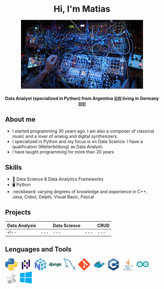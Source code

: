 <div align="center">
    <h1 align="center">Hi, I'm Matias </h1>
    <img src="synth_00.jpg" width="400"
</div>
    <h4 align="center">Data Analyst (specialized in Python) from Argentina 🇦🇷 living in Germany 🇩🇪 </h4>
<div align="left">

## About me

- I started programming 30 years ago. I am also a composer of classical music and a lover of analog and digital synthesizers.
- I specialized in Python and my focus is on Data Science. I have a qualification (Weiterbildung) as Data Analyst.
- I have taught programming for more than 20 years

## Skills

- 🌱 Data Science & Data Analytics Frameworks
- :desktop_computer:  Python
- :neckbeard: varying degrees of knowledge and experience in C++, Java, Cobol, Delphi, Visual Basic, Pascal

## Projects

|Data Analysis |     |Data Science|     |CRUD
|---           |---  |---         |---  |---
<!-- |---           |---  |---         |---  |--- -->

## Lenguages and Tools
<div align="left">
  <img src="python.png" title="python" alt="python" width="40" height=40"/>&nbsp;
  <img src="Pandas_mark.png" title="pandas" alt="pandas" width="40" height=40"/>&nbsp;
  <img src="https://github.com/devicons/devicon/blob/master/icons/numpy/numpy-original.svg" title="numpy" alt="numpy" width="40" height=40"/>&nbsp;
  <img src="django.svg" title="django" alt="django" width="40" height=40"/>&nbsp;
  <img src="https://github.com/devicons/devicon/blob/master/icons/mysql/mysql-original.svg" title="mysql" alt="mysql" width="40" height=40"/>&nbsp;
  <img src="https://github.com/devicons/devicon/blob/master/icons/git/git-original.svg" title="git" alt="git" width="40" height=40"/>&nbsp;
  <img src="https://github.com/devicons/devicon/blob/master/icons/docker/docker-original.svg" title="docker" alt="docker" width="40" height=40"/>&nbsp;
  <img src="cpp.png" title="c++" alt="c++" width="40" height=40"/>&nbsp;
  <img src="java.png" title="java" alt="java" width="40" height=40"/>&nbsp;
  <img src="https://github.com/devicons/devicon/blob/master/icons/arduino/arduino-original.svg" title="arduino" alt="arduino" width="40" height=40"/>&nbsp;
  <img src="mac-os-x-lion.png" title="osx" alt="osx" width="40" height=40"/>&nbsp;
  <img src="https://github.com/devicons/devicon/blob/master/icons/windows8/windows8-original.svg" title="windows" alt="windows" width="40" height=40"/>&nbsp;
    
  <!-- <img src="https://github.com/devicons/devicon/blob/master/icons/python/python-original.svg" title="python" alt="python" width="40" height=40"/>&nbsp;
  <img src="https://github.com/devicons/devicon/blob/master/icons/pandas/pandas-original.svg" title="pandas" alt="pandas" width="40" height=40"/>&nbsp;
  <img src="https://github.com/devicons/devicon/blob/master/icons/numpy/numpy-original.svg" title="numpy" alt="numpy" width="40" height=40"/>&nbsp;
  <img src="https://github.com/devicons/devicon/blob/master/icons/django/django-plain.svg" title="django" alt="django" width="40" height=40"/>&nbsp;
  <img src="https://github.com/devicons/devicon/blob/master/icons/mysql/mysql-original.svg" title="mysql" alt="mysql" width="40" height=40"/>&nbsp;
  <img src="https://github.com/devicons/devicon/blob/master/icons/git/git-original.svg" title="git" alt="git" width="40" height=40"/>&nbsp;
  <img src="https://github.com/devicons/devicon/blob/master/icons/docker/docker-original.svg" title="docker" alt="docker" width="40" height=40"/>&nbsp;
  <img src="https://github.com/devicons/devicon/blob/master/icons/cplusplus/cplusplus-plain.svg" title="c++" alt="c++" width="40" height=40"/>&nbsp;
  <img src="https://github.com/devicons/devicon/blob/master/icons/java/java-original.svg" title="java" alt="java" width="40" height=40"/>&nbsp;
  <img src="https://github.com/devicons/devicon/blob/master/icons/arduino/arduino-original.svg" title="arduino" alt="arduino" width="40" height=40"/>&nbsp;
  <img src="https://github.com/devicons/devicon/blob/master/icons/apple/apple-original.svg" title="osx" alt="osx" width="40" height=40"/>&nbsp;
  <img src="https://github.com/devicons/devicon/blob/master/icons/windows8/windows8-original.svg" title="windows" alt="windows" width="40" height=40"/>&nbsp;
  <!-- <img src="" title="numpy" alt="numpy" width="40" height=40"/>&nbsp; -->
  <!-- <img src="" title="numpy" alt="numpy" width="40" height=40"/>&nbsp; -->
  <!-- <img src="" title="numpy" alt="numpy" width="40" height=40"/>&nbsp; -->
  <!-- <img src="" title="numpy" alt="numpy" width="40" height=40"/>&nbsp; -->
</div>
